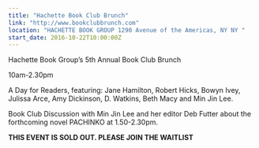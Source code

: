 ```yaml
---
title: "Hachette Book Club Brunch"
link: "http://www.bookclubbrunch.com"
location: "HACHETTE BOOK GROUP 1290 Avenue of the Americas, NY NY "
start_date: 2016-10-22T10:00:00Z 
---
```

Hachette Book Group’s 5th Annual Book Club Brunch

10am-2.30pm

A Day for Readers, featuring: Jane Hamilton, Robert Hicks, Bowyn Ivey, Julissa Arce, Amy Dickinson, D. Watkins, Beth Macy and Min Jin Lee.

Book Club Discussion with Min Jin Lee and her editor Deb Futter about the forthcoming novel PACHINKO at 1.50-2.30pm.


**THIS EVENT IS SOLD OUT. PLEASE JOIN THE WAITLIST**




